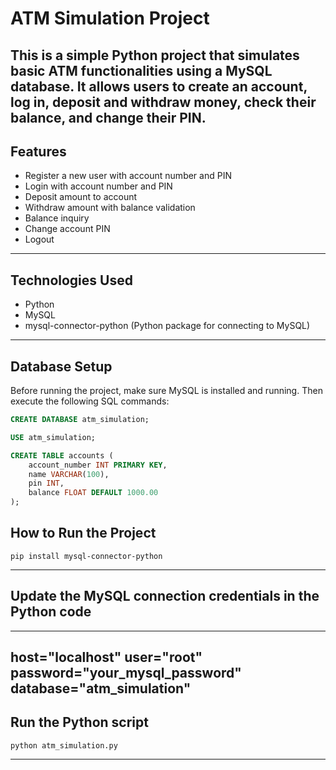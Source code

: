 #  ATM Simulation Project
This is a simple Python project that simulates basic ATM functionalities using a MySQL database. It allows users to create an account, log in, deposit and withdraw money, check their balance, and change their PIN.
---
## Features
- Register a new user with account number and PIN
- Login with account number and PIN
- Deposit amount to account
- Withdraw amount with balance validation
- Balance inquiry
- Change account PIN
- Logout
---
## Technologies Used
- Python
- MySQL
- mysql-connector-python (Python package for connecting to MySQL)
---
## Database Setup
Before running the project, make sure MySQL is installed and running. Then execute the following SQL commands:

```sql
CREATE DATABASE atm_simulation;

USE atm_simulation;

CREATE TABLE accounts (
    account_number INT PRIMARY KEY,
    name VARCHAR(100),
    pin INT,
    balance FLOAT DEFAULT 1000.00
);
```

## How to Run the Project
```
pip install mysql-connector-python
```
---
## Update the MySQL connection credentials in the Python code
---
host="localhost"
user="root"
password="your_mysql_password"
database="atm_simulation"
---
## Run the Python script
```
python atm_simulation.py
```

---

